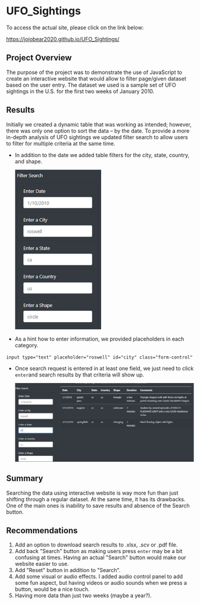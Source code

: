 # UFO_Sightings

To access the actual site, please click on the link below:

https://jojobear2020.github.io/UFO_Sightings/



## Project Overview ##

The purpose of the project was to demonstrate the use of JavaScript to create an interactive website that would allow to 
filter page/given dataset based on the user entry. The dataset we used is a sample set of UFO sightings in the U.S. for the first two weeks of January 2010.


## Results ##

Initially we created a dynamic table that was working as intended; however, there was only one option to sort the data – by the date. To provide a more in-depth analysis of UFO sightings we updated filter search to allow users to filter for multiple criteria at the same time. 

* In addition to the date we added table filters for the city, state, country, and shape. 


  ![filter_search_options](https://github.com/jojobear2020/UFO_Sightings/blob/main/static/images/filter_search_options.PNG)


* As a hint how to enter information, we provided placeholders in each category.

`input type="text" placeholder="roswell" id="city" class="form-control"`


* Once search request is entered in at least one field, we just need to click `enter`and search results by that criteria will show up.

  ![search_by_state_or](https://github.com/jojobear2020/UFO_Sightings/blob/main/static/images/filter_search_state_or.PNG)


## Summary ##
Searching the data using interactive website is way more fun than just shifting through a regular dataset.  At the same time, it has its drawbacks. One of the main ones is inability to save results and absence of the Search button.


## Recommendations ##

1.	Add an option to download search results to .xlsx, .scv or .pdf file. 
2.	Add back "Search" button as making users press `enter` may be a bit confusing at times. Having an actual "Search" button would make our website easier to use.
3.  Add "Reset" button in addition to "Search".
3.	Add some visual or audio effects. I added audio control panel to add some fun aspect, but having videos or audio sounds when we press a button, would be a nice touch.
4.	Having more data than just two weeks (maybe a year?).
